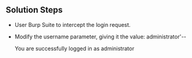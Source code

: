 ## Solution Steps

- User Burp Suite to intercept the login request.
- Modify the username parameter, giving it the value: administrator'--

  You are successfully logged in as administrator
